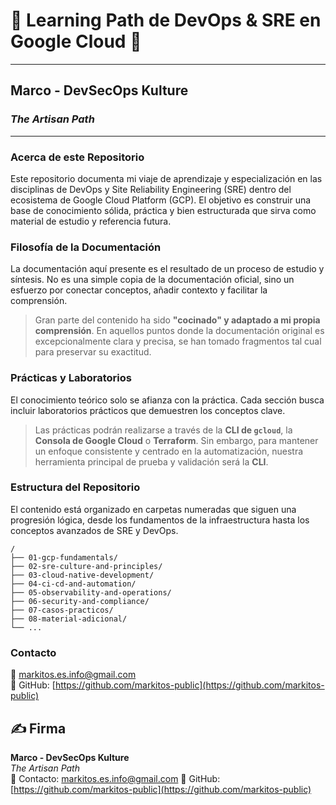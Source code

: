 
# 🚀 Learning Path de DevOps & SRE en Google Cloud 🚀

---

## Marco - DevSecOps Kulture
### *The Artisan Path*

---

### Acerca de este Repositorio

Este repositorio documenta mi viaje de aprendizaje y especialización en las disciplinas de DevOps y Site Reliability Engineering (SRE) dentro del ecosistema de Google Cloud Platform (GCP). El objetivo es construir una base de conocimiento sólida, práctica y bien estructurada que sirva como material de estudio y referencia futura.

### Filosofía de la Documentación

La documentación aquí presente es el resultado de un proceso de estudio y síntesis. No es una simple copia de la documentación oficial, sino un esfuerzo por conectar conceptos, añadir contexto y facilitar la comprensión.

> Gran parte del contenido ha sido **"cocinado" y adaptado a mi propia comprensión**. En aquellos puntos donde la documentación original es excepcionalmente clara y precisa, se han tomado fragmentos tal cual para preservar su exactitud.

### Prácticas y Laboratorios

El conocimiento teórico solo se afianza con la práctica. Cada sección busca incluir laboratorios prácticos que demuestren los conceptos clave.

> Las prácticas podrán realizarse a través de la **CLI de `gcloud`**, la **Consola de Google Cloud** o **Terraform**. Sin embargo, para mantener un enfoque consistente y centrado en la automatización, nuestra herramienta principal de prueba y validación será la **CLI**.

### Estructura del Repositorio

El contenido está organizado en carpetas numeradas que siguen una progresión lógica, desde los fundamentos de la infraestructura hasta los conceptos avanzados de SRE y DevOps.

```
/
├── 01-gcp-fundamentals/
├── 02-sre-culture-and-principles/
├── 03-cloud-native-development/
├── 04-ci-cd-and-automation/
├── 05-observability-and-operations/
├── 06-security-and-compliance/
├── 07-casos-practicos/
├── 08-material-adicional/
└── ...
```

### Contacto

📧 [markitos.es.info@gmail.com](mailto:markitos.es.info@gmail.com)  
🐙 GitHub: [https://github.com/markitos-public](https://github.com/markitos-public)

## ✍️ Firma

**Marco - DevSecOps Kulture**  
*The Artisan Path*  
📧 Contacto: [markitos.es.info@gmail.com](mailto:markitos.es.info@gmail.com)
🐙 GitHub: [https://github.com/markitos-public](https://github.com/markitos-public)
